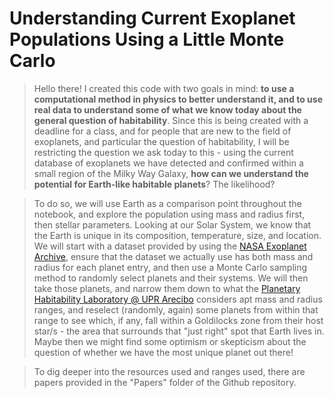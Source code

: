 # Understanding Current Exoplanet Populations Using a Little Monte Carlo

> Hello there! I created this code with two goals in mind: __to use a computational method in physics to better understand it, and to use real data to understand some of what we know today about the general question of habitability__. Since this is being created with a deadline for a class, and for people that are new to the field of exoplanets, and particular the question of habitability, I will be restricting the question we ask today to this - using the current database of exoplanets we have detected and confirmed within a small region of the Milky Way Galaxy, __how can we understand the potential for Earth-like habitable planets__? The likelihood? 

> To do so, we will use Earth as a comparison point throughout the notebook, and explore the population using mass and radius first, then stellar parameters. Looking at our Solar System, we know that the Earth is unique in its composition, temperature, size, and location. We will start with a dataset provided by using the [NASA Exoplanet Archive](https://exoplanetarchive.ipac.caltech.edu/index.html), ensure that the dataset we actually use has both mass and radius for each planet entry, and then use a Monte Carlo sampling method to randomly select planets and their systems. We will then take those planets, and narrow them down to what the [Planetary Habitability Laboratory @ UPR Arecibo](https://phl.upr.edu/projects/habitable-exoplanets-catalog) considers apt mass and radius ranges, and reselect (randomly, again) some planets from within that range to see which, if any, fall within a Goldilocks zone from their host star/s - the area that surrounds that "just right" spot that Earth lives in. Maybe then we might find some optimism or skepticism about the question of whether we have the most unique planet out there!

> To dig deeper into the resources used and ranges used, there are papers provided in the "Papers" folder of the Github repository.
